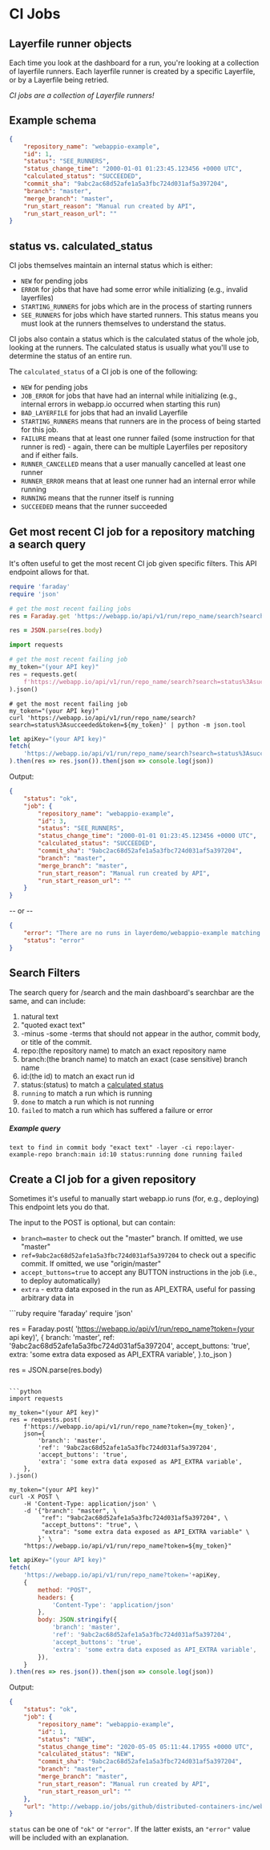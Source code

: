 # CI Jobs

## Layerfile runner objects
Each time you look at the dashboard for a run, you're looking at a collection of layerfile runners.
Each layerfile runner is created by a specific Layerfile, or by a Layerfile being retried.

*CI jobs are a collection of Layerfile runners!*

## Example schema

```json
{
    "repository_name": "webappio-example",
    "id": 1,
    "status": "SEE_RUNNERS",
    "status_change_time": "2000-01-01 01:23:45.123456 +0000 UTC",
    "calculated_status": "SUCCEEDED",
    "commit_sha": "9abc2ac68d52afe1a5a3fbc724d031af5a397204",
    "branch": "master",
    "merge_branch": "master",
    "run_start_reason": "Manual run created by API",
    "run_start_reason_url": ""
}
```

## status vs. calculated_status

CI jobs themselves maintain an internal status which is either:

- `NEW` for pending jobs
- `ERROR` for jobs that have had some error while initializing (e.g., invalid layerfiles)
- `STARTING_RUNNERS` for jobs which are in the process of starting runners  
- `SEE_RUNNERS` for jobs which have started runners. This status means you must look at the runners themselves to understand the status.


CI jobs also contain a status which is the calculated status of the whole job, looking at the runners.
The calculated status is usually what you'll use to determine the status of an entire run.

The `calculated_status` of a CI job is one of the following:

- `NEW` for pending jobs
- `JOB_ERROR` for jobs that have had an internal while initializing (e.g., internal errors in webapp.io occurred when starting this run)
- `BAD_LAYERFILE` for jobs that had an invalid Layerfile
- `STARTING_RUNNERS` means that runners are in the process of being started for this job.
- `FAILURE` means that at least one runner failed (some instruction for that runner is red) - again, there can be multiple Layerfiles per repository and if either fails.
- `RUNNER_CANCELLED` means that a user manually cancelled at least one runner
- `RUNNER_ERROR` means that at least one runner had an internal error while running
- `RUNNING` means that the runner itself is running
- `SUCCEEDED` means that the runner succeeded


## Get most recent CI job for a repository matching a search query

It's often useful to get the most recent CI job given specific filters. This API endpoint allows for that.

<language-tabs>

```ruby
require 'faraday'
require 'json'

# get the most recent failing jobs
res = Faraday.get 'https://webapp.io/api/v1/run/repo_name/search?search=status%3Asucceeded&token=(your api key)'

res = JSON.parse(res.body)
```

```python
import requests

# get the most recent failing job
my_token="(your API key)"
res = requests.get(
    f'https://webapp.io/api/v1/run/repo_name/search?search=status%3Asucceeded&token={my_token}', 
).json()
```

```shell
# get the most recent failing job
my_token="(your API key)"
curl 'https://webapp.io/api/v1/run/repo_name/search?search=status%3Asucceeded&token=${my_token}' | python -m json.tool
```

```javascript
let apiKey="(your API key)"
fetch(
    'https://webapp.io/api/v1/run/repo_name/search?search=status%3Asucceeded&token='+apiKey,
).then(res => res.json()).then(json => console.log(json))
```

</language-tabs>

Output:


```json
{
    "status": "ok",
    "job": {
        "repository_name": "webappio-example",
        "id": 3,
        "status": "SEE_RUNNERS",
        "status_change_time": "2000-01-01 01:23:45.123456 +0000 UTC",
        "calculated_status": "SUCCEEDED",
        "commit_sha": "9abc2ac68d52afe1a5a3fbc724d031af5a397204",
        "branch": "master",
        "merge_branch": "master",
        "run_start_reason": "Manual run created by API",
        "run_start_reason_url": ""
    }
}
```

-- or --
```json
{
    "error": "There are no runs in layerdemo/webappio-example matching the given filters.",
    "status": "error"
}
```

## Search Filters
The search query for /search and the main dashboard's searchbar are the same, and can include:

1. natural text
2. "quoted exact text"
3. -minus -some -terms that should not appear in the author, commit body, or title of the commit.
4. repo:(the repository name) to match an exact repository name
5. branch:(the branch name) to match an exact (case sensitive) branch name
6. id:(the id) to match an exact run id
7. status:(status) to match a [calculated status](#status-vs-calculated-status)
8. `running` to match a run which is running
9. `done` to match a run which is not running
10. `failed` to match a run which has suffered a failure or error

##### Example query
`text to find in commit body "exact text" -layer -ci repo:layer-example-repo branch:main id:10 status:running done running failed`

## Create a CI job for a given repository

Sometimes it's useful to manually start webapp.io runs (for, e.g., deploying)
This endpoint lets you do that.

The input to the POST is optional, but can contain:

- `branch=master` to check out the "master" branch. If omitted, we use "master"
- `ref=9abc2ac68d52afe1a5a3fbc724d031af5a397204` to check out a specific commit. If omitted, we use "origin/master"
- `accept_buttons=true` to accept any BUTTON instructions in the job (i.e., to deploy automatically)
- `extra` - extra data exposed in the run as API_EXTRA, useful for passing arbitrary data in

<language-tabs>
```ruby
require 'faraday'
require 'json'

res = Faraday.post(
    'https://webapp.io/api/v1/run/repo_name?token=(your api key)',
    {
        branch: 'master',
        ref: '9abc2ac68d52afe1a5a3fbc724d031af5a397204',
        accept_buttons: 'true',
        extra: 'some extra data exposed as API_EXTRA variable',
    }.to_json
)

res = JSON.parse(res.body)
```

```python
import requests

my_token="(your API key)"
res = requests.post(
    f'https://webapp.io/api/v1/run/repo_name?token={my_token}',
    json={
        'branch': 'master',
        'ref': '9abc2ac68d52afe1a5a3fbc724d031af5a397204',
        'accept_buttons': 'true',
        'extra': 'some extra data exposed as API_EXTRA variable',
    },
).json()
```

```shell
my_token="(your API key)"
curl -X POST \
    -H 'Content-Type: application/json' \
    -d '{"branch": "master", \
         "ref": "9abc2ac68d52afe1a5a3fbc724d031af5a397204", \
         "accept_buttons": "true", \
         "extra": "some extra data exposed as API_EXTRA variable" \
        }' \
    "https://webapp.io/api/v1/run/repo_name?token=${my_token}"
```

```javascript
let apiKey="(your API key)"
fetch(
    'https://webapp.io/api/v1/run/repo_name?token='+apiKey,
    {
        method: "POST",
        headers: {
            'Content-Type': 'application/json'
        },
        body: JSON.stringify({
            'branch': 'master',
            'ref': '9abc2ac68d52afe1a5a3fbc724d031af5a397204',
            'accept_buttons': 'true',
            'extra': 'some extra data exposed as API_EXTRA variable',
        }),
    }
).then(res => res.json()).then(json => console.log(json))
```
</language-tabs>

Output:

```json
{
    "status": "ok",
    "job": {
        "repository_name": "webappio-example",
        "id": 1,
        "status": "NEW",
        "status_change_time": "2020-05-05 05:11:44.17955 +0000 UTC",
        "calculated_status": "NEW",
        "commit_sha": "9abc2ac68d52afe1a5a3fbc724d031af5a397204",
        "branch": "master",
        "merge_branch": "master",
        "run_start_reason": "Manual run created by API",
        "run_start_reason_url": ""
    },
    "url": "http://webapp.io/jobs/github/distributed-containers-inc/webappio-example/1"
}

```

`status` can be one of `"ok"` or `"error"`. If the latter exists, an `"error"` value will be included with an explanation.
